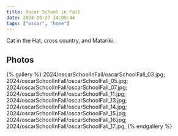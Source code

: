 ```yaml
---
title: Oscar School in Fall
date: 2024-06-27 14:05:44
tags: ["oscar", "home"]
---
```


Cat in the Hat, cross country, and Matariki.

## Photos

{% gallery %}
2024/oscarSchoolInFall/oscarSchoolFall_03.jpg;
2024/oscarSchoolInFall/oscarSchoolFall_05.jpg;
2024/oscarSchoolInFall/oscarSchoolFall_07.jpg;
2024/oscarSchoolInFall/oscarSchoolFall_11.jpg;
2024/oscarSchoolInFall/oscarSchoolFall_13.jpg;
2024/oscarSchoolInFall/oscarSchoolFall_14.jpg;
2024/oscarSchoolInFall/oscarSchoolFall_15.jpg;
2024/oscarSchoolInFall/oscarSchoolFall_16.jpg;
2024/oscarSchoolInFall/oscarSchoolFall_17.jpg;
{% endgallery %}
